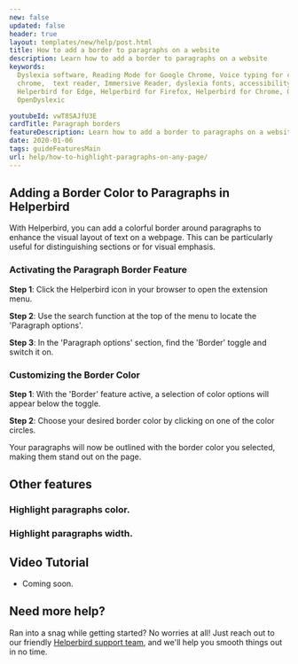 ```yaml
---
new: false
updated: false
header: true
layout: templates/new/help/post.html
title: How to add a border to paragraphs on a website
description: Learn how to add a border to paragraphs on a website
keywords:
  Dyslexia software, Reading Mode for Google Chrome, Voice typing for chrome, Text to speech for
  chrome,  text reader, Immersive Reader, dyslexia fonts, accessibility software, dyslexia software,
  Helperbird for Edge, Helperbird for Firefox, Helperbird for Chrome, Opendyslexic for Chrome,
  OpenDyslexic

youtubeId: vwT8SAJfU3E
cardTitle: Paragraph borders
featureDescription: Learn how to add a border to paragraphs on a website.
date: 2020-01-06
tags: guideFeaturesMain
url: help/how-to-highlight-paragraphs-on-any-page/
---
```


## Adding a Border Color to Paragraphs in Helperbird

With Helperbird, you can add a colorful border around paragraphs to enhance the visual layout of text on a webpage. This can be particularly useful for distinguishing sections or for visual emphasis.

### Activating the Paragraph Border Feature

**Step 1**: Click the Helperbird icon in your browser to open the extension menu.

**Step 2**: Use the search function at the top of the menu to locate the 'Paragraph options'.

**Step 3**: In the 'Paragraph options' section, find the 'Border' toggle and switch it on.

### Customizing the Border Color

**Step 1**: With the 'Border' feature active, a selection of color options will appear below the toggle.

**Step 2**: Choose your desired border color by clicking on one of the color circles.

Your paragraphs will now be outlined with the border color you selected, making them stand out on the page.



## Other features

### Highlight paragraphs color.
### Highlight paragraphs width.


## Video Tutorial

- Coming soon.



## Need more help?

Ran into a snag while getting started? No worries at all! Just reach out to our friendly [Helperbird support team](/support/), and we'll help you smooth things out in no time.



